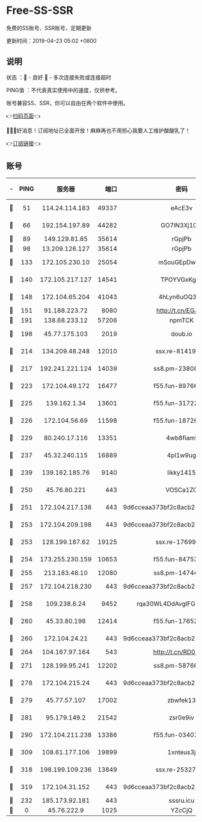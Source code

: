 # Free-SS-SSR

免费的SS账号、SSR账号，定期更新

更新时间：2019-04-23 05:02 +0800

## 说明

状态     ：🙂 - 良好 🙁 - 多次连接失败或连接超时

PING值   ：不代表真实使用中的速度，仅供参考。

账号兼容SS、SSR，你可以自由在两个软件中使用。

👉[扫码页面](https://liesauer.github.io/Free-SS-SSR/)👈

🎉🎉🎉好消息！订阅地址已全面开放！麻麻再也不用担心我要人工维护酸酸乳了！

👉[订阅链接](https://www.liesauer.net/yogurt/subscribe?ACCESS_TOKEN=DAYxR3mMaZAsaqUb)👈

## 账号

|-|PING|服务器|端口|密码|加密方式|区域|
|:----:|:----:|:-----:|-----:|:----:|:----:|:----:|
|🙂|51|114.24.114.183|49337|eAcE3v|chacha20-ietf|TW|
|🙂|66|192.154.197.89|44282|GO7lN3Xj108j|aes-256-cfb|US|
|🙂|89|149.129.81.85|35614|rGpjPb|rc4-md5|HK|
|🙂|98|13.209.126.127|35614|rGpjPb|rc4-md5|KR|
|🙂|133|172.105.230.10|25054|mSouGEpDwrzu|aes-256-cfb|JP|
|🙂|140|172.105.217.127|14541|TPOYVGxKglpi|aes-256-cfb|JP|
|🙂|148|172.104.65.204|41043|4hLyn6uOQ3hU|aes-256-cfb|JP|
|🙂|151|91.188.223.72|8080|http://t.cn/EGJIyrl|rc4-md5|RU|
|🙂|191|138.68.233.12|57206|npmTCK|rc4-md5|US|
|🙂|198|45.77.175.103|2019|doub.io|aes-128-ctr|SG|
|🙂|214|134.209.48.248|12010|ssx.re-81419250|aes-256-cfb|US|
|🙂|217|192.241.221.124|14039|ss8.pm-23808367|aes-256-cfb|US|
|🙂|223|172.104.49.172|16477|f55.fun-89766175|aes-256-cfb|SG|
|🙂|225|139.162.1.34|13601|f55.fun-31722163|aes-256-cfb|SG|
|🙂|226|172.104.56.69|11598|f55.fun-18726440|aes-256-cfb|SG|
|🙂|229|80.240.17.116|13351|4wb8fiamf|aes-256-cfb|DE|
|🙂|237|45.32.240.115|16889|4pl1w9ug|aes-256-cfb|AU|
|🙂|239|139.162.185.76|9140|likky1415|aes-256-cfb|DE|
|🙂|250|45.76.80.221|443|VOSCa1ZG|aes-256-cfb|DE|
|🙂|251|172.104.217.138|443|9d6cceaa373bf2c8acb22e60b6a58be6|aes-256-cfb|US|
|🙂|253|172.104.209.198|443|9d6cceaa373bf2c8acb22e60b6a58be6|aes-256-cfb|US|
|🙂|253|128.199.187.62|19125|ssx.re-17699108|aes-256-cfb|SG|
|🙂|254|173.255.230.159|10653|f55.fun-84753420|aes-256-cfb|US|
|🙂|255|213.183.48.10|12080|ss8.pm-14744177|rc4-md5|RU|
|🙂|257|172.104.218.230|443|9d6cceaa373bf2c8acb22e60b6a58be6|aes-256-cfb|US|
|🙂|258|109.238.6.24|9452|rqa30WL4DdAvgIFG6Fs3znzTa|aes-256-cfb|FR|
|🙂|260|45.33.80.198|12414|f55.fun-17652829|aes-256-cfb|US|
|🙂|260|172.104.24.21|443|9d6cceaa373bf2c8acb22e60b6a58be6|aes-256-cfb|US|
|🙂|264|104.167.97.164|543|http://t.cn/RD0D7sx|rc4-md5|CA|
|🙂|271|128.199.95.241|12202|ss8.pm-58766684|aes-256-cfb|SG|
|🙂|278|172.104.215.24|443|9d6cceaa373bf2c8acb22e60b6a58be6|aes-256-cfb|US|
|🙂|279|45.77.57.107|17002|zbwfek13|aes-256-cfb|GB|
|🙂|281|95.179.149.2|21542|zsr0e9iv|aes-256-cfb|NL|
|🙂|290|172.104.211.238|13386|f55.fun-03407561|aes-256-cfb|US|
|🙂|309|108.61.177.106|19899|1xnteus3j|aes-256-cfb|FR|
|🙂|318|198.199.109.236|13849|ssx.re-25327001|aes-256-cfb|US|
|🙂|319|172.104.31.152|443|9d6cceaa373bf2c8acb22e60b6a58be6|aes-256-cfb|US|
|🙂|232|185.173.92.181|443|sssru.icu|rc4-md5|RU|
|🙁|0|45.76.222.9|1025|YZcCjQ|rc4-md5|JP|
